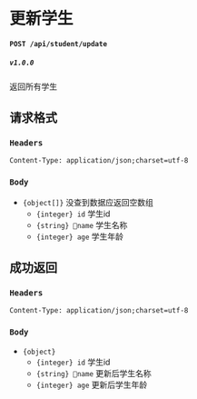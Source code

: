 # 更新学生

#### `POST /api/student/update`
##### `v1.0.0`
返回所有学生

## 请求格式
### `Headers`
`Content-Type: application/json;charset=utf-8`

### `Body`
* `{object[]}` 没查到数据应返回空数组
  * `{integer} id` 学生id
  * `{string} name` 学生名称
  * `{integer} age` 学生年龄

## 成功返回
### `Headers`
`Content-Type: application/json;charset=utf-8`

### `Body`
* `{object}`
  * `{integer} id` 学生id
  * `{string} name` 更新后学生名称
  * `{integer} age` 更新后学生年龄
